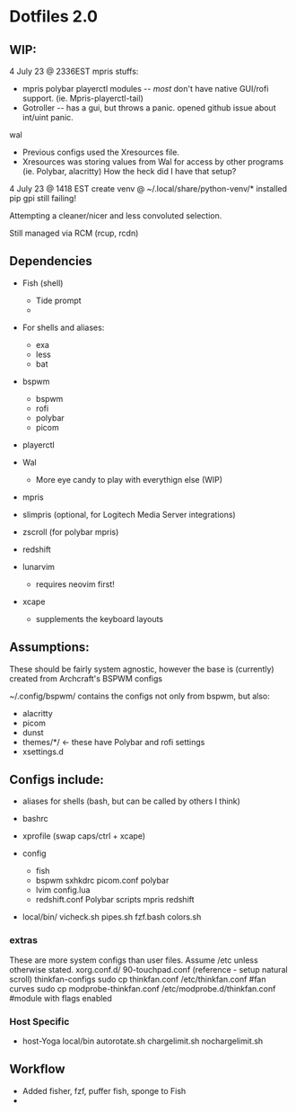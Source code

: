  # Dotfiles 2.0

## WIP:

4 July 23 @ 2336EST
mpris stuffs:  
  * mpris polybar playerctl modules -- *most* don't have native GUI/rofi support.  (ie. Mpris-playerctl-tail)
  * Gotroller -- has a gui, but throws a panic.  opened github issue about int/uint panic.

wal
  * Previous configs used the Xresources file.
  * Xresources was storing values from Wal for access by other programs (ie. Polybar, alacritty)
        How the heck did I have that setup?


    
4 July 23 @ 1418 EST
    create venv @ ~/.local/share/python-venv/*
    installed pip gpi
    still failing!



Attempting a cleaner/nicer and less convoluted selection.

Still managed via RCM (rcup, rcdn)

## Dependencies

* Fish (shell)
    - Tide prompt
    - 
* For shells and aliases:
    - exa
    - less
    - bat
* bspwm
    - bspwm
    - rofi
    - polybar
    - picom

* playerctl

* Wal 
    - More eye candy to play with everythign else (WIP)
* mpris
* slimpris (optional, for Logitech Media Server integrations)
* zscroll (for polybar mpris)


* redshift
* lunarvim
    - requires neovim first!
* xcape
    - supplements the keyboard layouts


## Assumptions:
These should be fairly system agnostic, however the base is (currently) created from Archcraft's BSPWM configs

~/.config/bspwm/   contains the configs not only from bspwm, but also:
   - alacritty
   - picom
   - dunst
   - themes/*/  <- these have Polybar and rofi settings
   - xsettings.d

## Configs include:

* aliases for shells (bash, but can be called by others I think)
* bashrc
* xprofile (swap caps/ctrl + xcape)

* config
    * fish
    * bspwm 
        sxhkdrc
        picom.conf
        polybar
    * lvim
        config.lua
    * redshift.conf
      Polybar
        scripts
            mpris redshift
* local/bin/
    vicheck.sh
    pipes.sh
    fzf.bash
    colors.sh
            
### extras
These are more system configs than user files.  Assume /etc unless otherwise stated.
    xorg.conf.d/
        90-touchpad.conf  (reference - setup natural scroll)
    thinkfan-configs
        sudo cp thinkfan.conf /etc/thinkfan.conf #fan curves
        sudo cp modprobe-thinkfan.conf /etc/modprobe.d/thinkfan.conf #module with flags enabled

### Host Specific
* host-Yoga
    local/bin
        autorotate.sh 
        chargelimit.sh
        nochargelimit.sh

## Workflow
* Added fisher, fzf, puffer fish, sponge to Fish
* 
